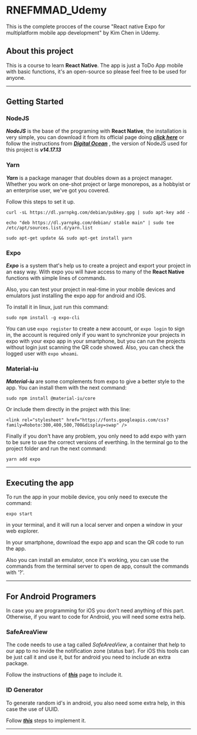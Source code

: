 RNEFMMAD_Udemy
===
This is the complete procces of the course "React native Expo for multiplatform mobile app development" by Kim Chen in Udemy.

## About this project
This is a course to learn __React Native__. The app is just a ToDo App mobile with basic functions, it's an open-source so please feel free to be used for anyone.

---
## Getting Started

### NodeJS

***NodeJS*** is the base of the programing with **React Native**, the installation is very simple, you can download it from its official page doing ***[click here](https://nodejs.org/es/ 'Nodejs Official Page')*** or follow the instructions from ***[Digital Ocean](https://www.digitalocean.com/community/tutorials/how-to-install-node-js-on-ubuntu-20-04-es 'How To Install Node.js on Ubuntu 20.04')*** , the version of NodeJS used for this project is ***v14.17.13***


### Yarn

***Yarn*** is a package manager that doubles down as a project manager. Whether you work on one-shot project or large monorepos, as a hobbyist or an enterprise user, we've got you covered.

Follow this steps to set it up.<br>
```
curl -sL https://dl.yarnpkg.com/debian/pubkey.gpg | sudo apt-key add -
```
```
echo "deb https://dl.yarnpkg.com/debian/ stable main" | sudo tee /etc/apt/sources.list.d/yarn.list
```
```
sudo apt-get update && sudo apt-get install yarn
```

### Expo

***Expo*** is a system that's help us to create a project and export your project in an easy way. With expo you will have access to many of the **React Native** functions with simple lines of commands.

Also, you can test your project in real-time in your mobile devices and emulators just installing the expo app for android and iOS.

To install it in linux, just run this command:<br>

```
sudo npm install -g expo-cli
```

You can use `expo register` to create a new account, or `expo login` to sign in, the account is required only if you want to synchronize your projects in expo with your expo app in your smartphone, but you can run the projects without login just scanning the QR code showed. Also, you can check the logged user with `expo whoami`.

### Material-iu

***Material-iu*** are some complements from expo to give a better style to the app. You can install them with the next command:<br>

```
sudo npm install @material-iu/core
```

Or include them directly in the project with this line:<br>

```
<link rel="stylesheet" href="https://fonts.googleapis.com/css?family=Roboto:300,400,500,700&display=swap" />
```

Finally if you don't have any problem, you only need to add expo with yarn to be sure to use the correct versions of everthing.
In the terminal go to the project folder and run the next command:<br>

```
yarn add expo
```

---

## Executing the app

To run the app in your mobile device, you only need to execute the command:<br>

```
expo start
```

in your terminal, and it will run a local server and onpen a window in your web explorer.

In your smartphone, download the expo app and scan the QR code to run the app.

Also you can install an emulator, once it's working, you can use the commands from the terminal server to open de app, consult the commands with '?'.

---

## For Android Programers

In case you are programming for iOS you don't need anything of this part. Otherwise, if you want to code for Android, you will need some extra help.

### SafeAreaView
The code needs to use a tag called *SafeAreaView*, a container that help to our app to no invide the notification zone (status bar). For iOS this tools can be just call it and use it, but for android you need to include an extra package.

Follow the instructions of ***[this](https://docs.expo.io/versions/latest/sdk/safe-area-context/?redirected "SafeAreaContext for Android")*** page to include it.

### ID Generator

To generate random id's in android, you also need some extra help, in this case the use of UUID.

Follow ***[this](https://www.npmjs.com/package/uuid)*** steps to implement it.

---
